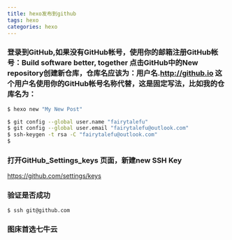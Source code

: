 ```yaml
---
title: hexo发布到github
tags: hexo
categories: hexo
---
```

### 登录到GitHub,如果没有GitHub帐号，使用你的邮箱注册GitHub帐号：Build software better, together 点击GitHub中的New repository创建新仓库，仓库名应该为：用户名.http://github.io 这个用户名使用你的GitHub帐号名称代替，这是固定写法，比如我的仓库名为：

``` bash
$ hexo new "My New Post"
```

``` bash
$ git config --global user.name "fairytalefu"
$ git config --global user.email "fairytalefu@outlook.com"
$ ssh-keygen -t rsa -C "fairytalefu@outlook.com"
$ 
```

###  打开GitHub_Settings_keys 页面，新建new SSH Key
https://github.com/settings/keys
### 验证是否成功
```bash
$ ssh git@github.com
```

### 图床首选七牛云

